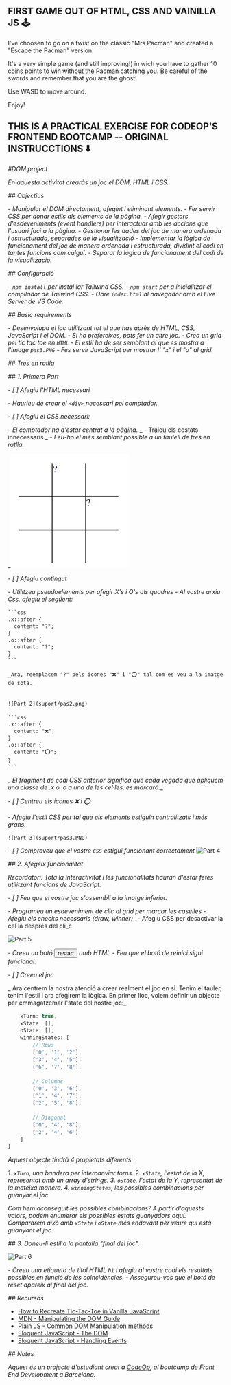 ## FIRST GAME OUT OF HTML, CSS AND VAINILLA JS 🕹️

I've choosen to go on a twist on the classic "Mrs Pacman" and created a "Escape the Pacman" version.

It's a very simple game (and still improving!) in wich you have to gather 10 coins points to win without the Pacman catching you.
Be careful of the swords and remember that you are the ghost!

Use WASD to move around.

Enjoy!





## THIS IS A PRACTICAL EXERCISE FOR CODEOP'S FRONTEND BOOTCAMP -- ORIGINAL INSTRUCCTIONS ⬇️


_#DOM project_

_En aquesta activitat crearàs un joc el DOM, HTML i CSS._

_## Objectius_

_- Manipular el DOM directament, afegint i eliminant elements._
_- Fer servir CSS per donar estils als elements de la pàgina._
_- Afegir gestors d'esdeveniments (event handlers) per interactuar amb les accions que l'usuari faci a la pàgina._
_- Gestionar les dades del joc de manera ordenada i estructurada, separades de la visualització_
_- Implementar la lògica de funcionament del joc de manera ordenada i estructurada, dividint el codi en tantes funcions com calgui._
_- Separar la lògica de funcionament del codi de la visualització._

_## Configuració_

_- `npm install` per instal·lar Tailwind CSS._
_- `npm start` per a inicialitzar el compilador de Tailwind CSS._
_- Obre `index.html` al navegador amb el Live Server de VS Code._

_## Basic requirements_

_- Desenvolupa el joc utilitzant tot el que has après de HTML, CSS, JavaScript i el DOM._
_- Si ho prefereixes, pots fer un altre joc._
_- Crea un grid pel tic tac toe en `HTML`_
_- El estil ha de ser semblant al que es mostra a l'image `pas3.PNG`_
_- Fes servir JavaScript per mostrar l' "x" i el "o" al grid._

_## Tres en ratlla_

_## 1. Primera Part_

_- [ ] Afegiu l'HTML necessari_

  _- Haurieu de crear el `<div>` necessari pel comptador._

_- [ ] Afegiu el CSS necessari:_

  _- El comptador ha d'estar centrat a la pàgina._
 _ - Traieu els costats innecessaris._ 
  _- Feu-ho el més semblant possible a un taulell de tres en ratlla._

 _![Part 1](suport/pas1.png)

_- [ ] Afegiu contingut_

  _- Utilitzeu pseudoelements per afegir X's i O's als quadres_
  _- Al vostre arxiu Css, afegiu el següent:_

    ```css
    .x::after {
      content: "?";
    }
    .o::after {
      content: "?";
    }
    ```

    _Ara, reemplacem "?" pels icones "❌" i "⭕" tal com es veu a la imatge de sota._


    ![Part 2](suport/pas2.png)

    ```css
    .x::after {
      content: "❌";
    }
    .o::after {
      content: "⭕";
    }
    ```

 _   _El fragment de codi CSS anterior significa que cada vegada que apliquem una classe de .x o .o a una de les cel·les, es marcarà.__
    
    
_- [ ] Centreu els icones ❌ i ⭕_

  _- Afegiu l'estil CSS per tal que els elements estiguin centralitzats i més grans._

    ![Part 3](suport/pas3.PNG)

  _- [ ] Comproveu que el vostre `CSS` estigui funcionant correctament_
        ![Part 4](https://allma.si/blog/wp-content/uploads/2021/12/applying-classes-to-cells.gif)

_## 2. Afegeix funcionalitat_

_Recordatori: Tota la interactivitat i les funcionalitats haurán d'estar fetes utilitzant funcions de JavaScript._

_- [ ] Feu que el vostre joc s'assembli a la imatge inferior._

  _- Programeu un esdeveniment de clic al grid per marcar les caselles_
  _- Afegiu els checks necessaris (draw, winner)_
  _- Afegiu CSS per desactivar la cel·la després del cli_c

![Part 5](https://allma.si/blog/wp-content/uploads/2021/12/markers-with-styles.gif)

_- Creeu un botó <button>restart</button> amb HTML_
_- Feu que el botó de reinici sigui funcional._

_- [ ] Creeu el joc_

_ Ara centrem la nostra atenció a crear realment el joc en si. Tenim el tauler, tenim l'estil i ara afegirem la lògica. En primer lloc, volem definir un objecte per emmagatzemar l'state del nostre joc:_

  ```js const game = {
      xTurn: true,
      xState: [],
      oState: [],
      winningStates: [
          // Rows
          ['0', '1', '2'],
          ['3', '4', '5'],
          ['6', '7', '8'],

          // Columns
          ['0', '3', '6'],
          ['1', '4', '7'],
          ['2', '5', '8'],

          // Diagonal
          ['0', '4', '8'],
          ['2', '4', '6']
      ]
  }
  ```

_Aquest objecte tindrà 4 propietats diferents:_

_1. `xTurn`, una bandera per intercanviar torns._
_2. `xState`, l'estat de la X, representat amb un array d'strings._
_3. `oState`, l'estat de la Y, representat de la mateixa manera._
_4. `winningStates`, les possibles combinacions per guanyar el joc._

_Com hem aconseguit les possibles combinacions? A partir d'aquests valors, podem enumerar els possibles estats guanyadors aquí. Compararem això amb `xState` i `oState` més endavant per veure qui està guanyant el joc._

_## 3. Doneu-li estil a la pantalla "final del joc"._

![Part 6](https://allma.si/blog/wp-content/uploads/2021/12/playing-draw.gif)

_- Creeu una etiqueta de titol HTML `h1` i afegiu al vostre codi els resultats possibles en funció de les coincidències._
_- Assegureu-vos que el botó de reset apareix al final del joc._

_## Recursos_

- [How to Recreate Tic-Tac-Toe in Vanilla JavaScript](https://www.webtips.dev/tic-tac-toe-in-javascript)
- [MDN - Manipulating the DOM Guide](https://developer.mozilla.org/en-US/docs/Learn/JavaScript/Client-side_web_APIs/Manipulating_documents)
- [Plain JS - Common DOM Manipulation methods](https://plainjs.com/javascript/manipulation/)
- [Eloquent JavaScript - The DOM](https://eloquentjavascript.net/14_dom.html)
- [Eloquent JavaScript - Handling Events](https://eloquentjavascript.net/15_event.html)

_## Notes_

_Aquest és un projecte d'estudiant creat a [CodeOp](http://CodeOp.tech), al bootcamp de Front End Development a Barcelona._
